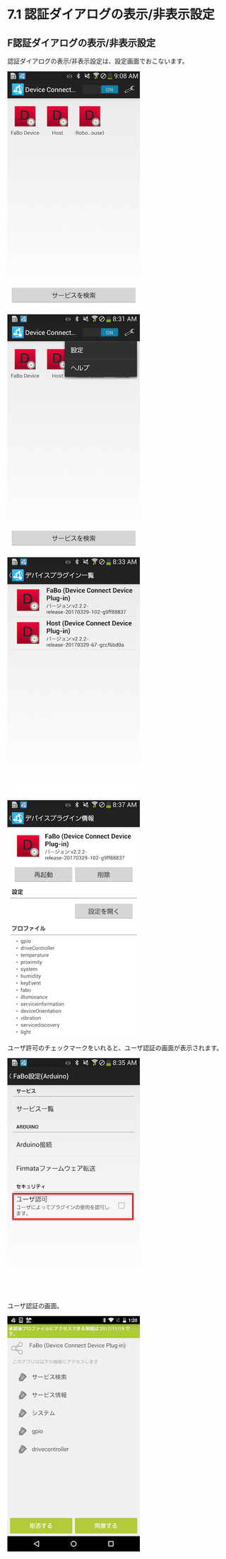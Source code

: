 # 7.1 認証ダイアログの表示/非表示設定

## F認証ダイアログの表示/非表示設定

認証ダイアログの表示/非表示設定は、設定画面でおこないます。

![](../img/oauth001.png)

![](../img/oauth002.png)

![](../img/oauth003.png)

![](../img/oauth004.png)

ユーザ許可のチェックマークをいれると、ユーザ認証の画面が表示されます。

![](../img/oauth005.png)

ユーザ認証の画面。

![](../img/permission001.png)
